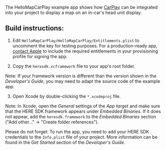 The HelloMapCarPlay example app shows how [CarPlay](https://www.apple.com/de/ios/carplay/) can be integrated into your project to display a map on an in-car's head unit display.

Build instructions:
-------------------

1) Edit `HelloMapCarPlay/HelloMapCarPlay/Entitlements.plist` to uncomment the key for testing purposes. For a production-ready app, [contact Apple](https://developer.apple.com/documentation/carplay/requesting_carplay_entitlements) to include the required entitlements in your provisioning profile for signing the app.

2) Copy the `heresdk.xcframework` file to your app's root folder.

Note: If your framework version is different than the version shown in the _Developer's Guide_, you may need to adapt the source code of the example app.

3) Open Xcode by double-clicking the `*.xcodeproj` file.

Note: In Xcode, open the _General_ settings of the _App target_ and make sure that the HERE SDK framework appears under _Embedded Binaries_. If it does not appear, add the `heresdk.framework` to the _Embedded Binaries_ section ("Add other..." -> "Create folder references").

Please do not forget: To run the app, you need to add your HERE SDK credentials to the `Info.plist` file of your project. More information can be found in the _Get Started_ section of the _Developer's Guide_.
